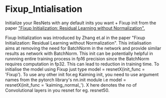 # Fixup_Intialisation
Initialize your ResNets with any default inits you want + Fixup init from the paper ["Fixup Initialization: Residual Learning without Normalization".](https://arxiv.org/abs/1901.09321)

Fixup Initialization was introduced by Zhang et.al in the paper "Fixup Initialization: Residual Learning without Normalization". This intialisation aims at removing the need for BatchNorm in the network and provide similar results as network with BatchNorm. This init can be potentially helpful in runnning entire training process in fp16 precision since the BatchNorm requires computation in fp32. This can lead to reduction in training time.
To initialise the model using Fixup just type model = resnetX(init_func = 'Fixup'). To use any other init for.eg Kaiming init, you need to use argument names from the pytorch library's nn.init module i.e model = resnetX(init_func = 'kaiming_normal_'). X here denotes the no of Convolutional layers in you resnet for eg. resnet50.
